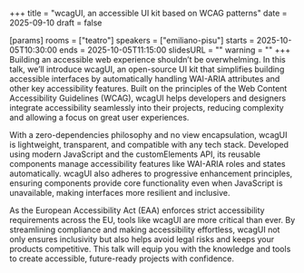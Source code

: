 +++
title = "wcagUI, an accessible UI kit based on WCAG patterns"
date = 2025-09-10
draft = false

[params]
rooms = ["teatro"]
speakers = ["emiliano-pisu"]
starts = 2025-10-05T10:30:00
ends = 2025-10-05T11:15:00
slidesURL = ""
warning = ""
+++
Building an accessible web experience shouldn’t be overwhelming. In this talk, we’ll introduce wcagUI, an open-source UI kit that simplifies building accessible interfaces by automatically handling WAI-ARIA attributes and other key accessibility features. Built on the principles of the Web Content Accessibility Guidelines (WCAG), wcagUI helps developers and designers integrate accessibility seamlessly into their projects, reducing complexity and allowing a focus on great user experiences.

With a zero-dependencies philosophy and no view encapsulation, wcagUI is lightweight, transparent, and compatible with any tech stack. Developed using modern JavaScript and the customElements API, its reusable components manage accessibility features like WAI-ARIA roles and states automatically. wcagUI also adheres to progressive enhancement principles, ensuring components provide core functionality even when JavaScript is unavailable, making interfaces more resilient and inclusive.

As the European Accessibility Act (EAA) enforces strict accessibility requirements across the EU, tools like wcagUI are more critical than ever. By streamlining compliance and making accessibility effortless, wcagUI not only ensures inclusivity but also helps avoid legal risks and keeps your products competitive. This talk will equip you with the knowledge and tools to create accessible, future-ready projects with confidence.
